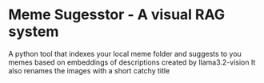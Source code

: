 # Meme Sugesstor - A visual RAG system
A python tool that indexes your local meme folder and suggests to you memes based on embeddings of descriptions created by llama3.2-vision
It also renames the images with a short catchy title
